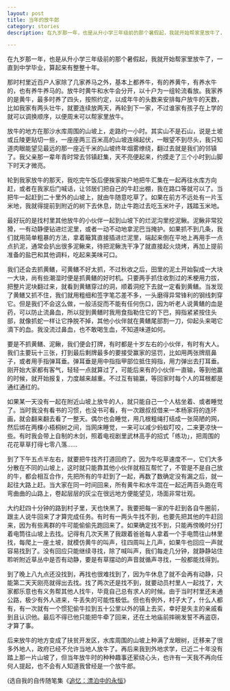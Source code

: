 ```yaml
---
layout: post
title: 当年的放牛郎
category: stories
description: 在九岁那一年，也是从升小学三年级前的那个暑假起，我就开始帮家里放牛了，一直到中学毕业，算起来有整整十年。

---
```

在九岁那一年，也是从升小学三年级前的那个暑假起，我就开始帮家里放牛了，一直到中学毕业，算起来有整整十年。

那时村里近百户人家除了几家养马之外，基本上都养牛，有的养黄牛，有养水牛的，也有养牛养马的。放牛时黄牛和水牛会分开，以十户为一组轮流看放。我家养的是黄牛，最多时养了四头，按照约定，以成年牛的头数来安排每户放牛的天数，比如我家有两头壮牛，就要连续放两天，再轮到下一家，不过谁家有孩子在上学的就可以调换顺序，以便周末可以帮家里放牛。

放牛的地方在那沙水库周围的山坡上，走路约一小时。其实山不是石山，说是土坡或丘陵更贴切一些，一座座两三百米高的山坡连绵起伏，一眼望不到尽头，我只知道肉眼能望见最远的那一座近千米的山坡终年烟雾缭绕，翻过去就是我们的邻镇了。我父亲那一辈年青时常去邻镇赶集，天不亮便起来，约摸走了三个小时到山脚下时天才微亮。

轮到我家放牛的那天，我吃完午饭后便挨家挨户地把牛汇集在一起再往水库方向赶，或者在我家后门喊话，让邻居们把自己的牛赶出棚，我在路口等就可以了。当把牛一起赶到二十里外的山坡上，就由牛随意吃草了。如果在前方不远处有一片玉米地，我就得提前到附近的树下去休息，防止牛跑过去吃玉米叶子，践踏玉米地。

最好玩的是找村里其他放牛的小伙伴一起到山坡下的烂泥沟里挖泥鳅。泥鳅非常狡猾，一有动静便钻进烂泥里，或者一动不动地拿泥巴当掩护。如果抓不到几条，我们就用简单粗暴的方法，拿着簸箕直接插进烂泥里，端起来倒在平地上再用手一点点扒泥，通常会扒出很多泥鳅来，待把泥鳅洗干净了就直接起火烧烤，再加上提前准备的盐巴和其他调料，吃起来美味可口。

我们还会去抓黄鳝，可黄鳝不好太抓，不过秋收之后，田里的泥土开始裂成一大块一大块，尚有些潮湿时便是抓黄鳝的好时机。只要两手抓住收割过的禾梗用力拔，把整片泥块翻过来，就看到黄鳝穿过的洞，顺着洞挖下去就一定看到黄鳝。当发现了黄鳝又抓不住，我们就用粗细和签字笔芯差不多，一头磨得异常锋利的钢线刺穿它。但是我们不会这么做，一般活捉而不能有任何伤口，因为听老人说黄鳝的血是药，可以防止流鼻血，所以捉到黄鳝时我用食指勒住它的下巴，拇指紧紧按住头部，就像抓蛇一样让它挣脱不掉，其他小伙伴就在黄鳝尾部割一刀，仰起头来喝它滴下的血。我没流过鼻血，也不敢喝生血，不知道味道如何。

要是不抓黄鳝、泥鳅，我们便会打牌，有时都是十岁左右的小伙伴，有时有大人。我们主要玩十三张，打到最后剩牌最多的要接受赢家的惩罚，比如用两张牌扇鼻子，或者用手指弹耳垂。弹耳垂是用中指指甲部位抵住拇指，用力弹出去打耳垂。刚开始大家都有客气，轻轻一点就算过了，可能后来有的小伙伴一直输，等到他赢的时候，就开始报复，力度越来越重。不过互有输赢，等回家时每个人的耳根都是通红通红的。

如果某一天没有一起在附近山坡上放牛的人，就只能自己一个人枯坐着、或者睡觉了。当时我没有看书的习惯，也没书可看，有一次跟叔叔借来一本杨家将的连环画，就会翻来翻去看了一整天。偶尔也会睡觉，用几根粗绳打结成一张简陋的网，然后绑在两棵小梧桐树之间，当网床睡觉，一来可以减少蚂蚁叮咬，二来更凉快一些。有时我会带上自制的木剑，照着电视剧里武林高手的招式「练功」，把周围的花花草草打得七零八落……

到了下午五点半左右，就要把牛找齐打道回府了。因为牛吃草速度不一，它们大多分散在不同的山坡上，这时就只能靠其他小伙伴就相互帮忙了，不管是不是自己放的牛，都会相互合作，先把所有的牛赶到了一起，再数了数确定没有漏之后，就一起往大路上赶。当大家在同一时间回来，所有黄牛和水牛混在一起近两百头跑在弯弯曲曲的山路上，卷起层层的灰尘在很远地方便能望见，场面非常壮观。

大约赶四十分钟的路到村子里，天也快黑了。我要把每一家的牛赶到各自牛圈前，跟主人说牛回来了才算完成任务。有时有一两头牛找不到，也要先把其他的牛赶回来，因为有些离群的牛可能偷偷先跑回来了。如果确定找不到，只能再傍晚时分打着电筒往山坡上去找。记得有几次天黑了我跟着爸爸每人拿着一个手电筒往山林里找，每爬上一座土坡，就模仿黄牛的叫声，往四周叫上几声，如果牛也回应一声就容易找到了。没有回应只能继续寻找，除了喊叫声，我们每走几分钟，就静静站住聆听附近草丛中是否有动静，要是有草摆动的声音就循声寻找，一般都能找得到。

到了晚上八九点还没找到，再找也很难找到了，因为牛休息了就不会再有动静，只能第二天天刚亮就得出去找。找了两次还是找不到，就要动员村里人一起找了，大家都乐意也有义务帮其他人找牛，毕竟自己总有求人的时候。由于当时村里还未通公路，极少有外人进来，牛丢失的可能性极低。但也有例外，村子大了，什么人都有，有一次就有一个惯犯偷牛拉到五十公里以外的镇上去买，幸好是失主的亲戚看到且认识他。最后不得已他只能把牛牵了回来，还在土地庙前摔碗发誓不再盗窃，才算了事。

后来放牛的地方变成了扶贫开发区，水库周围的山坡上种满了龙眼树，迁移来了很多外地人，政府已经不允许当地人放牛了。再后来我到外地求学，已近二十年没有踏上那一片山坡了，但当年放牛时的种种趣事还萦绕心头，也许有一天我不再向任何人提起，也不会有人知道我曾经是一个放牛郎。

(选自我的自传随笔集《[追忆：漂泊中的永恒][1]》


  [1]: https://zhuiyi.weihaisheng.com/

